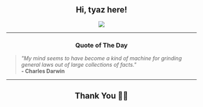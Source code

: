 <h2 align="center"> Hi, tyaz here!</h2>

<p align="center">
<a href="https://github.com/tyazx" alt="github streak"><img src="https://dvst-streak.herokuapp.com/?user=tyazx&theme=tokyonight&fire=DD472C"></a>
</p>

<hr>
<h3 align="center">Quote of The Day</h3>
<p align="center">
<blockquote>
<i>"My mind seems to have become a kind of machine for grinding general laws out of large collections of facts."</i>
<br>
<b>- Charles Darwin</b>
</blockquote>
</p>


<hr>
<h2 align="center">Thank You 🙏🏼</h2>
